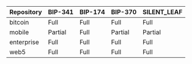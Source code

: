 | Repository  | BIP-341 | BIP-174 | BIP-370 | SILENT_LEAF |
|-------------|---------|---------|---------|-------------|
| bitcoin     | Full    | Full    | Full    | Full        |
| mobile      | Partial | Full    | Partial | Partial     |
| enterprise  | Full    | Full    | Full    | Full        |
| web5        | Full    | Full    | Full    | Full        | 